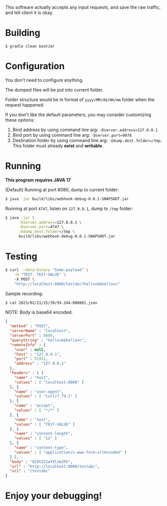 This software actually accepts any input requests, and save the raw traffic, and tell client it is okay.

# Building
```
$ gradle clean bootJar
```

# Configuration
You don't need to configure anything. 

The dumped files will be put into current folder. 

Folder structure would be in format of `yyyy/MM/dd/HH/mm` folder when the request happened.

If you don't like the default parameters, you may consider customizing these opitons:

1. Bind address by using command line arg: `-Dserver.address=127.0.0.1`
2. Bind port by using command line arg: `-Dserver.port=9078`
3. Destination folder by using command line arg: `-Ddump.dest.folder=/tmp`. This folder must already **exist** and **writable**.

# Running

**This program requires JAVA 17**

(Default) Running at port 8080, dump to current folder:
```bash
$ java -jar build/libs/webhook-debug-0.0.1-SNAPSHOT.jar
```

Running at port `4747`, listen on `127.0.0.1`, dump to `/tmp` folder:
```bash
$ java -jar \
      -Dserver.address=127.0.0.1 \
      -Dserver.port=4747 \
      -Ddump.dest.folder=/tmp \ 
      build/libs/webhook-debug-0.0.1-SNAPSHOT.jar
```

# Testing
```bash
$ curl --data-binary "Some-payload" \
    -H "TEST: TEST-VALUE" \ 
    -X POST \
    "http://localhost:8080/testabc?hello=b&hello=c"
```

Sample recording:
```bash
$ cat 2023/02/21/15/39/59.244-000001.json
```

NOTE: Body is base64 encoded.
```json
{
  "method" : "POST",
  "serverName" : "localhost",
  "serverPort" : 8080,
  "queryString" : "hello=b&hello=c",
  "remoteInfo" : {
    "user" : null,
    "host" : "127.0.0.1",
    "port" : 51911,
    "address" : "127.0.0.1"
  },
  "headers" : [ {
    "name" : "host",
    "values" : [ "localhost:8080" ]
  }, {
    "name" : "user-agent",
    "values" : [ "curl/7.79.1" ]
  }, {
    "name" : "accept",
    "values" : [ "*/*" ]
  }, {
    "name" : "test",
    "values" : [ "TEST-VALUE" ]
  }, {
    "name" : "content-length",
    "values" : [ "12" ]
  }, {
    "name" : "content-type",
    "values" : [ "application/x-www-form-urlencoded" ]
  } ],
  "body" : "U29tZS1wYXlsb2Fk",
  "url" : "http://localhost:8080/testabc",
  "uri" : "/testabc"
}
```

# Enjoy your debugging!
